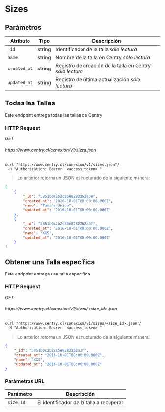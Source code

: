 # Sizes

## Parámetros

| Atributo     | Tipo   | Descripción                                                                             |
| ------------ | ------ | --------------------------------------------------------------------------------------- |
| `_id`        | string | Identificador de la talla <i class="label label-info">sólo lectura</i>                  |
| `name`       | string | Nombre de la talla en Centry <i class="label label-info">sólo lectura</i>               |
| `created_at` | string | Registro de creación de la talla en Centry <i class="label label-info">sólo lectura</i> |
| `updated_at` | string | Registro de última actualización <i class="label label-info">sólo lectura</i>           |

## Todas las Tallas

Este endpoint entrega todas las tallas de Centry

### HTTP Request

<div class="api-endpoint">
  <div class="endpoint-data">
    <i class="label label-get">GET</i>
    <h6> https://www.centry.cl/conexion/v1/sizes.json </h6>
  </div>
</div>

```shell
curl "https://www.centry.cl/conexion/v1/sizes.json"/
 -H "Authorization: Bearer  <access_token> "
```

> Lo anterior retorna un JSON estructurado de la siguiente manera:

```json
[
    {
        "_id": "5851b0c2b2c85e8282262a3e",
        "created_at": "2016-10-01T00:00:00.000Z",
        "name": "Tamaño Único",
        "updated_at": "2016-10-01T00:00:00.000Z"
    },
    {
        "_id": "5851b0c2b2c85e8282262a3f",
        "created_at": "2016-10-01T00:00:00.000Z",
        "name": "XXS",
        "updated_at": "2016-10-01T00:00:00.000Z"
    }
]
```

## Obtener una Talla específica

Este endpoint entrega una talla  específica

### HTTP Request

<div class="api-endpoint">
  <div class="endpoint-data">
    <i class="label label-get">GET</i>
    <h6> https://www.centry.cl/conexion/v1/sizes/&lt;size_id&gt;.json </h6>
  </div>
</div>

```shell
curl "https://www.centry.cl/conexion/v1/sizes/<size_id>.json"/
 -H "Authorization: Bearer  <access_token> "
```

> Lo anterior retorna un JSON estructurado de la siguiente manera:

```json
{
    "_id": "5851b0c2b2c85e8282262a3f",
    "created_at": "2016-10-01T00:00:00.000Z",
    "name": "XXS",
    "updated_at": "2016-10-01T00:00:00.000Z"
}
```

### Parámetros URL

Parámetro  | Descripción
---------- | ----------------------------------------
`size_id`  | El identificador de la talla a recuperar
